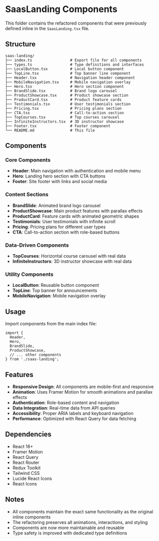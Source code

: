 # SaasLanding Components

This folder contains the refactored components that were previously defined inline in the `SaasLanding.tsx` file.

## Structure

```
saas-landing/
├── index.ts                 # Export file for all components
├── types.ts                 # Type definitions and interfaces
├── LocalButton.tsx          # Local button component
├── TopLine.tsx              # Top banner line component
├── Header.tsx               # Navigation header component
├── MobileNavigation.tsx     # Mobile navigation overlay
├── Hero.tsx                 # Hero section component
├── BrandSlide.tsx           # Brand logo carousel
├── ProductShowcase.tsx      # Product showcase section
├── ProductCard.tsx          # Product feature cards
├── Testimonials.tsx         # User testimonials section
├── Pricing.tsx              # Pricing plans section
├── CTA.tsx                  # Call-to-action section
├── TopCourses.tsx           # Top courses carousel
├── InfiniteInstructors.tsx  # 3D instructor showcase
├── Footer.tsx               # Footer component
└── README.md                # This file
```

## Components

### Core Components
- **Header**: Main navigation with authentication and mobile menu
- **Hero**: Landing hero section with CTA buttons
- **Footer**: Site footer with links and social media

### Content Sections
- **BrandSlide**: Animated brand logo carousel
- **ProductShowcase**: Main product features with parallax effects
- **ProductCard**: Feature cards with animated geometric shapes
- **Testimonials**: User testimonials with infinite scroll
- **Pricing**: Pricing plans for different user types
- **CTA**: Call-to-action section with role-based buttons

### Data-Driven Components
- **TopCourses**: Horizontal course carousel with real data
- **InfiniteInstructors**: 3D instructor showcase with real data

### Utility Components
- **LocalButton**: Reusable button component
- **TopLine**: Top banner for announcements
- **MobileNavigation**: Mobile navigation overlay

## Usage

Import components from the main index file:

```tsx
import {
  Header,
  Hero,
  BrandSlide,
  ProductShowcase,
  // ... other components
} from './saas-landing';
```

## Features

- **Responsive Design**: All components are mobile-first and responsive
- **Animation**: Uses Framer Motion for smooth animations and parallax effects
- **Authentication**: Role-based content and navigation
- **Data Integration**: Real-time data from API queries
- **Accessibility**: Proper ARIA labels and keyboard navigation
- **Performance**: Optimized with React Query for data fetching

## Dependencies

- React 18+
- Framer Motion
- React Query
- React Router
- Redux Toolkit
- Tailwind CSS
- Lucide React Icons
- React Icons

## Notes

- All components maintain the exact same functionality as the original inline components
- The refactoring preserves all animations, interactions, and styling
- Components are now more maintainable and reusable
- Type safety is improved with dedicated type definitions
